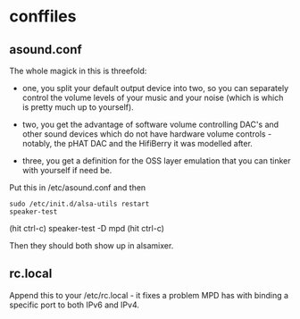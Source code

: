 # conffiles

## asound.conf

The whole magick in this is threefold:

- one, you split your default output device into two, so you can separately control the volume levels of your music and your noise (which is which is pretty much up to yourself).

- two, you get the advantage of software volume controlling DAC's and other sound devices which do not have hardware volume controls - notably, the pHAT DAC and the HifiBerry it was modelled after.

- three, you get a definition for the OSS layer emulation that you can tinker with yourself if need be.

Put this in /etc/asound.conf and then

    sudo /etc/init.d/alsa-utils restart
    speaker-test
(hit ctrl-c)
    speaker-test -D mpd
(hit ctrl-c)

Then they should both show up in alsamixer.

## rc.local

Append this to your /etc/rc.local - it fixes a problem MPD has with binding a specific port to both IPv6 and IPv4.
